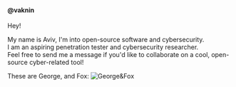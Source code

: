 #### @vaknin
Hey!

My name is Aviv, I'm into open-source software and cybersecurity.  
I am an aspiring penetration tester and cybersecurity researcher.  
Feel free to send me a message if you'd like to collaborate on a cool, open-source cyber-related tool!  

These are George, and Fox:
![George&Fox](https://i.imgur.com/ngyEjmh.jpg)
